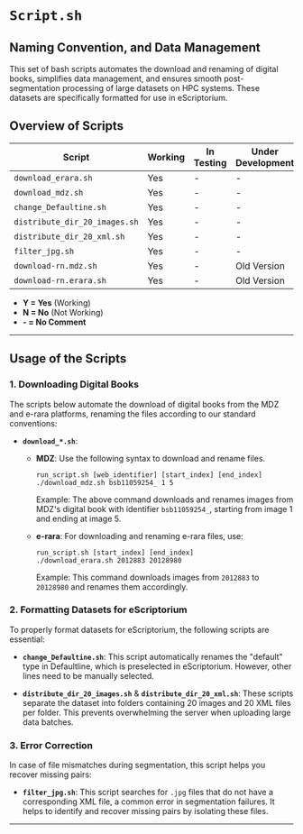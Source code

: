 
# `Script.sh`
## Naming Convention, and Data Management

This set of bash scripts automates the download and renaming of digital books, simplifies data management, and ensures smooth post-segmentation processing of large datasets on HPC systems. These datasets are specifically formatted for use in eScriptorium.

## Overview of Scripts

| Script                       | Working | In Testing | Under Development |
|------------------------------|---------|------------|-------------------|
| `download_erara.sh`           | Yes     | -          | -                 |
| `download_mdz.sh`             | Yes     | -          | -                 |
| `change_Defaultine.sh`        | Yes     | -          | -                 |
| `distribute_dir_20_images.sh` | Yes     | -          | -                 |
| `distribute_dir_20_xml.sh`    | Yes     | -          | -                 |
| `filter_jpg.sh`               | Yes     | -          | -                 |
| `download-rn.mdz.sh`          | Yes     | -          | Old Version       |
| `download-rn.erara.sh`        | Yes     | -          | Old Version       |

* **Y = Yes** (Working)
* **N = No** (Not Working)
* **\- = No Comment**

---

## Usage of the Scripts

### 1. Downloading Digital Books

The scripts below automate the download of digital books from the MDZ and e-rara platforms, renaming the files according to our standard conventions:

- **`download_*.sh`**: 
  - **MDZ**: Use the following syntax to download and rename files.
    ```
    run_script.sh [web_identifier] [start_index] [end_index]
    ./download_mdz.sh bsb11059254_ 1 5
    ```
    Example: The above command downloads and renames images from MDZ's digital book with identifier `bsb11059254_`, starting from image 1 and ending at image 5.

  - **e-rara**: For downloading and renaming e-rara files, use:
    ```
    run_script.sh [start_index] [end_index]
    ./download_erara.sh 2012883 20128980
    ```
    Example: This command downloads images from `2012883` to `20128980` and renames them accordingly.

### 2. Formatting Datasets for eScriptorium

To properly format datasets for eScriptorium, the following scripts are essential:

- **`change_Defaultine.sh`**: This script automatically renames the "default" type in Defaultline, which is preselected in eScriptorium. However, other lines need to be manually selected.
  
- **`distribute_dir_20_images.sh`** & **`distribute_dir_20_xml.sh`**: These scripts separate the dataset into folders containing 20 images and 20 XML files per folder. This prevents overwhelming the server when uploading large data batches.

### 3. Error Correction

In case of file mismatches during segmentation, this script helps you recover missing pairs:

- **`filter_jpg.sh`**: This script searches for `.jpg` files that do not have a corresponding XML file, a common error in segmentation failures. It helps to identify and recover missing pairs by isolating these files.

---
